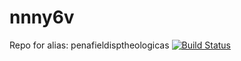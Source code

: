 # nnny6v
Repo for alias: penafieldisptheologicas
[![Build Status](https://travis-ci.org/scta-texts/nnny6v.svg?branch=master)](https://travis-ci.org/scta-texts/nnny6v)
